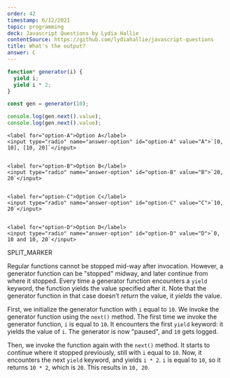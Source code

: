 ```yaml
---
order: 42
timestamp: 6/12/2021
topic: programming
deck: Javascript Questions by Lydia Hallie
contentSource: https://github.com/lydiahallie/javascript-questions
title: What's the output?
answer: C
---
```


  

```javascript
function* generator(i) {
  yield i;
  yield i * 2;
}

const gen = generator(10);

console.log(gen.next().value);
console.log(gen.next().value);
```


    <label for="option-A">Option A</label>
    <input type="radio" name="answer-option" id="option-A" value="A">`[0, 10], [10, 20]`</input>
    

    <label for="option-B">Option B</label>
    <input type="radio" name="answer-option" id="option-B" value="B">`20, 20`</input>
    

    <label for="option-C">Option C</label>
    <input type="radio" name="answer-option" id="option-C" value="C">`10, 20`</input>
    

    <label for="option-D">Option D</label>
    <input type="radio" name="answer-option" id="option-D" value="D">`0, 10 and 10, 20`</input>
    




SPLIT_MARKER

Regular functions cannot be stopped mid-way after invocation. However, a generator function can be "stopped" midway, and later continue from where it stopped. Every time a generator function encounters a `yield` keyword, the function yields the value specified after it. Note that the generator function in that case doesn’t _return_ the value, it _yields_ the value.

First, we initialize the generator function with `i` equal to `10`. We invoke the generator function using the `next()` method. The first time we invoke the generator function, `i` is equal to `10`. It encounters the first `yield` keyword: it yields the value of `i`. The generator is now "paused", and `10` gets logged.

Then, we invoke the function again with the `next()` method. It starts to continue where it stopped previously, still with `i` equal to `10`. Now, it encounters the next `yield` keyword, and yields `i * 2`. `i` is equal to `10`, so it returns `10 * 2`, which is `20`. This results in `10, 20`.



